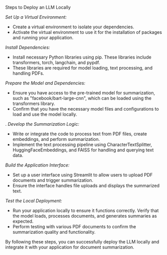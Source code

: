 Steps to Deploy an LLM Locally


  *Set Up a Virtual Environment:*
   - Create a virtual environment to isolate your dependencies.
   - Activate the virtual environment to use it for the installation of packages and running your application.

  *Install Dependencies:*
   - Install necessary Python libraries using pip. These libraries include transformers, torch, langchain, and pypdf.
   - These libraries are required for model loading, text processing, and handling PDFs.

 *Prepare the Model and Dependencies:*
   - Ensure you have access to the pre-trained model for summarization, such as "facebook/bart-large-cnn", which can be loaded using the transformers library.
   - Confirm that you have the necessary model files and configurations to load and use the model locally.

 . *Develop the Summarization Logic:*
   - Write or integrate the code to process text from PDF files, create embeddings, and perform summarization.
   - Implement the text processing pipeline using CharacterTextSplitter, HuggingFaceEmbeddings, and FAISS for handling and querying text data.

 *Build the Application Interface:*
   - Set up a user interface using Streamlit to allow users to upload PDF documents and trigger summarization.
   - Ensure the interface handles file uploads and displays the summarized text.

  *Test the Local Deployment:*
   - Run your application locally to ensure it functions correctly. Verify that the model loads, processes documents, and generates summaries as expected.
   - Perform testing with various PDF documents to confirm the summarization quality and functionality.

By following these steps, you can successfully deploy the LLM locally and integrate it with your application for document summarization.
